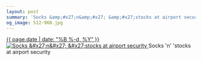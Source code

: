 ```yaml
---
layout: post
summary: 'Socks &amp;#x27;n&amp;#x27; &amp;#x27;stocks at airport security'
og_image: 512-960.jpg
---
```


<p>
 <time>
  <a href="/512">
   {{ page.date | date: "%B %-d, %Y" }}
  </a>
 </time>
 <a href="/512">
  <img alt="Socks &amp;#x27;n&amp;#x27; &amp;#x27;stocks at airport security" data-taken="8/13/2016" sizes="(min-width: 700px) 50vw, calc(100vw - 2rem)" src="{{ site.assets_url }}/512-480.jpg" srcset="{{ site.assets_url }}/512-240.jpg 240w, {{ site.assets_url }}/512-480.jpg 480w, {{ site.assets_url }}/512-720.jpg 720w, {{ site.assets_url }}/512-960.jpg 960w"/>
 </a>
 <span>
  Socks 'n' 'stocks at airport security
 </span>
</p>
